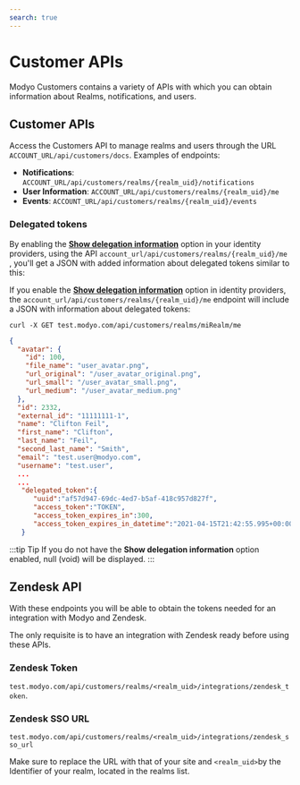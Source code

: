 ```yaml
---
search: true
---
```


# Customer APIs

Modyo Customers contains a variety of APIs with which you can obtain information about Realms, notifications, and users.


## Customer APIs

Access the Customers API to manage realms and users through the URL `ACCOUNT_URL/api/customers/docs`. Examples of endpoints:

- **Notifications**: `ACCOUNT_URL/api/customers/realms/{realm_uid}/notifications`
- **User Information**: `ACCOUNT_URL/api/customers/realms/{realm_uid}/me`
- **Events**: `ACCOUNT_URL/api/customers/realms/{realm_uid}/events`


### Delegated tokens

By enabling the [**Show delegation information**](/es/platform/core/integrations/identity-providers) option in your identity providers, using the API `account_url/api/customers/realms/{realm_uid}/me `, you'll get a JSON with added information about delegated tokens similar to this:

If you enable the [**Show delegation information**](/en/platform/core/integrations/identity-providers) option in identity providers, the `account_url/api/customers/realms/{realm_uid}/me` endpoint will include a JSON with information about delegated tokens:


``curl -X GET test.modyo.com/api/customers/realms/miRealm/me``

```json
{
  "avatar": {
    "id": 100,
    "file_name": "user_avatar.png",
    "url_original": "/user_avatar_original.png",
    "url_small": "/user_avatar_small.png",
    "url_medium": "/user_avatar_medium.png"
  },
  "id": 2332,
  "external_id": "11111111-1",
  "name": "Clifton Feil",
  "first_name": "Clifton",
  "last_name": "Feil",
  "second_last_name": "Smith",
  "email": "test.user@modyo.com",
  "username": "test.user",
  ...
  ...
   "delegated_token":{
      "uuid":"af57d947-69dc-4ed7-b5af-418c957d827f",
      "access_token":"TOKEN",
      "access_token_expires_in":300,
      "access_token_expires_in_datetime":"2021-04-15T21:42:55.995+00:00"
   }
```

:::tip Tip
If you do not have the **Show delegation information** option enabled, null (void) will be displayed.
:::

## Zendesk API

With these endpoints you will be able to obtain the tokens needed for an integration with Modyo and Zendesk.

The only requisite is to have an integration with Zendesk ready before using these APIs.

### Zendesk Token

`test.modyo.com/api/customers/realms/<realm_uid>/integrations/zendesk_token`.

### Zendesk SSO URL

`test.modyo.com/api/customers/realms/<realm_uid>/integrations/zendesk_sso_url`

Make sure to replace the URL with that of your site and `<realm_uid>`by the Identifier of your realm, located in the realms list.

